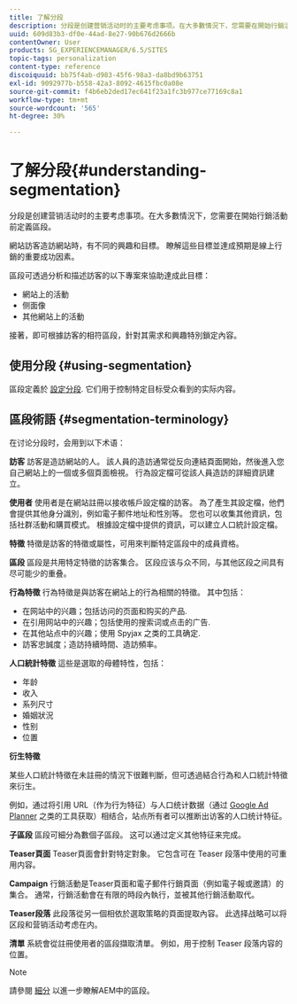 ```yaml
---
title: 了解分段
description: 分段是创建营销活动时的主要考虑事项。在大多數情況下，您需要在開始行銷活動前定義區段。
uuid: 609d83b3-df0e-44ad-8e27-90b676d2666b
contentOwner: User
products: SG_EXPERIENCEMANAGER/6.5/SITES
topic-tags: personalization
content-type: reference
discoiquuid: bb75f4ab-d983-45f6-98a3-da8bd9b63751
exl-id: 9092977b-b558-42a3-8092-4615fbc0a08e
source-git-commit: f4b6eb2ded17ec641f23a1fc3b977ce77169c8a1
workflow-type: tm+mt
source-wordcount: '565'
ht-degree: 30%

---
```


# 了解分段{#understanding-segmentation}

分段是创建营销活动时的主要考虑事项。在大多數情況下，您需要在開始行銷活動前定義區段。

網站訪客造訪網站時，有不同的興趣和目標。 瞭解這些目標並達成預期是線上行銷的重要成功因素。

區段可透過分析和描述訪客的以下專案來協助達成此目標：

* 網站上的活動
* 侧面像
* 其他網站上的活動

接著，即可根據訪客的相符區段，針對其需求和興趣特別鎖定內容。

## 使用分段 {#using-segmentation}

區段定義於 [設定分段](/help/sites-administering/campaign-segmentation.md). 它们用于控制特定目标受众看到的实际内容。

## 區段術語 {#segmentation-terminology}

在讨论分段时，会用到以下术语：

**訪客** 訪客是造訪網站的人。 該人員的造訪通常從反向連結頁面開始，然後進入您自己網站上的一個或多個頁面檢視。 行為設定檔可從該人員造訪的詳細資訊建立。

**使用者** 使用者是在網站註冊以接收帳戶設定檔的訪客。 為了產生其設定檔，他們會提供其他身分識別，例如電子郵件地址和性別等。 您也可以收集其他資訊，包括社群活動和購買模式。 根據設定檔中提供的資訊，可以建立人口統計設定檔。

**特徵** 特徵是訪客的特徵或屬性，可用來判斷特定區段中的成員資格。

**區段** 區段是共用特定特徵的訪客集合。 区段应该与众不同，与其他区段之间具有尽可能少的重叠。

**行為特徵** 行為特徵是與訪客在網站上的行為相關的特徵。 其中包括：

* 在网站中的兴趣；包括访问的页面和购买的产品.
* 在引用网站中的兴趣；包括使用的搜索词或点击的广告.
* 在其他站点中的兴趣；使用 Spyjax 之类的工具确定.
* 訪客忠誠度；造訪持續時間、造訪頻率。

**人口統計特徵** 這些是選取的母體特性，包括：

* 年龄
* 收入
* 系列尺寸
* 婚姻狀況
* 性别
* 位置

**衍生特徵**

某些人口統計特徵在未註冊的情況下很難判斷，但可透過結合行為和人口統計特徵來衍生。

例如，通过将引用 URL（作为行为特征）与人口统计数据（通过 [Google Ad Planner](https://www.google.com/adplanner/) 之类的工具获取）相结合，站点所有者可以推断出访客的人口统计特征。

**子區段** 區段可細分為數個子區段。 这可以通过定义其他特征来完成。

**Teaser頁面** Teaser頁面會針對特定對象。 它包含可在 Teaser 段落中使用的可重用内容。

**Campaign** 行銷活動是Teaser頁面和電子郵件行銷頁面（例如電子報或邀請）的集合。 通常，行銷活動會在有限的時段內執行，並被其他行銷活動取代。

**Teaser段落** 此段落從另一個相依於選取策略的頁面提取內容。 此选择战略可以将区段和营销活动考虑在内。

**清單** 系統會從註冊使用者的區段擷取清單。 例如，用于控制 Teaser 段落内容的位置。

>[!NOTE]
>
>請參閱 [細分](/help/sites-administering/campaign-segmentation.md) 以進一步瞭解AEM中的區段。
